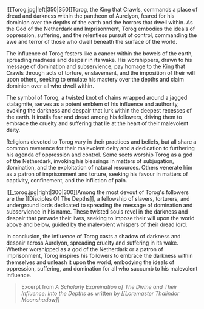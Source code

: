 ![[Torog.jpg|left|350|350]]Torog, the King that Crawls, commands a place of dread and darkness within the pantheon of Aurelyon, feared for his dominion over the depths of the earth and the horrors that dwell within. As the God of the Netherdark and Imprisonment, Torog embodies the ideals of oppression, suffering, and the relentless pursuit of control, commanding the awe and terror of those who dwell beneath the surface of the world.

The influence of Torog festers like a cancer within the bowels of the earth, spreading madness and despair in its wake. His worshippers, drawn to his message of domination and subservience, pay homage to the King that Crawls through acts of torture, enslavement, and the imposition of their will upon others, seeking to emulate his mastery over the depths and claim dominion over all who dwell within.

The symbol of Torog, a twisted knot of chains wrapped around a jagged stalagmite, serves as a potent emblem of his influence and authority, evoking the darkness and despair that lurk within the deepest recesses of the earth. It instils fear and dread among his followers, driving them to embrace the cruelty and suffering that lie at the heart of their malevolent deity.

Religions devoted to Torog vary in their practices and beliefs, but all share a common reverence for their malevolent deity and a dedication to furthering his agenda of oppression and control. Some sects worship Torog as a god of the Netherdark, invoking his blessings in matters of subjugation, domination, and the exploitation of natural resources. Others venerate him as a patron of imprisonment and torture, seeking his favour in matters of captivity, confinement, and the infliction of pain.

![[_torog.jpg|right|300|300]]Among the most devout of Torog's followers are the [[Disciples Of The Depths]], a fellowship of slavers, torturers, and underground lords dedicated to spreading the message of domination and subservience in his name. These twisted souls revel in the darkness and despair that pervade their lives, seeking to impose their will upon the world above and below, guided by the malevolent whispers of their dread lord.

In conclusion, the influence of Torog casts a shadow of darkness and despair across Aurelyon, spreading cruelty and suffering in its wake. Whether worshipped as a god of the Netherdark or a patron of imprisonment, Torog inspires his followers to embrace the darkness within themselves and unleash it upon the world, embodying the ideals of oppression, suffering, and domination for all who succumb to his malevolent influence.

> Excerpt from _A Scholarly Examination of The Divine and Their Influence: Into the Depths_ as written by *[[Loremaster Thalindor Moonshadow]]*